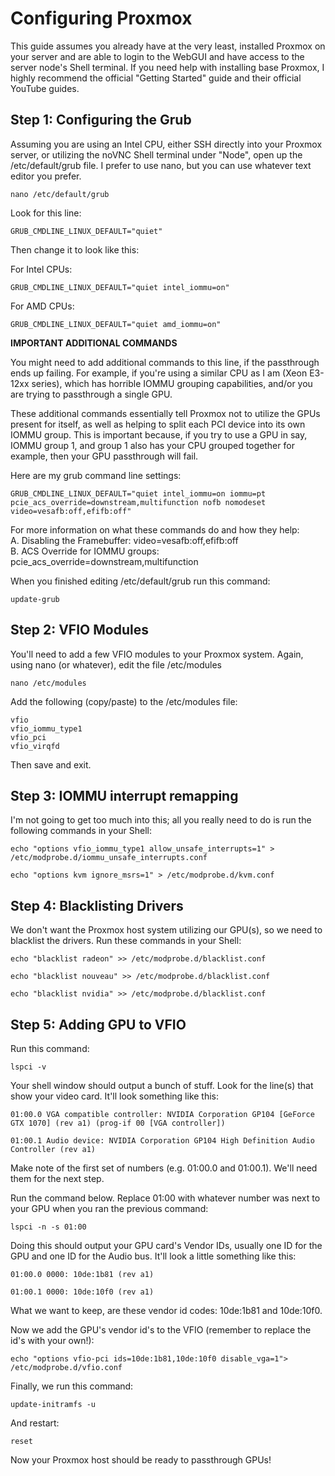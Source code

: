 # Configuring Proxmox
This guide assumes you already have at the very least, installed Proxmox on your server and are able to login to the WebGUI and have access to the server node's Shell terminal. If you need help with installing base Proxmox, I highly recommend the official "Getting Started" guide and their official YouTube guides.

## Step 1: Configuring the Grub

Assuming you are using an Intel CPU, either SSH directly into your Proxmox server, or utilizing the noVNC Shell terminal under "Node", open up the /etc/default/grub file. I prefer to use nano, but you can use whatever text editor you prefer.

```
nano /etc/default/grub
```

Look for this line:  
```
GRUB_CMDLINE_LINUX_DEFAULT="quiet"
```

Then change it to look like this:

For Intel CPUs:  
```
GRUB_CMDLINE_LINUX_DEFAULT="quiet intel_iommu=on"
```

For AMD CPUs:  
```
GRUB_CMDLINE_LINUX_DEFAULT="quiet amd_iommu=on"
```

**IMPORTANT ADDITIONAL COMMANDS**

You might need to add additional commands to this line, if the passthrough ends up failing. For example, if you're using a similar CPU as I am (Xeon E3-12xx series), which has horrible IOMMU grouping capabilities, and/or you are trying to passthrough a single GPU.

These additional commands essentially tell Proxmox not to utilize the GPUs present for itself, as well as helping to split each PCI device into its own IOMMU group. This is important because, if you try to use a GPU in say, IOMMU group 1, and group 1 also has your CPU grouped together for example, then your GPU passthrough will fail.

Here are my grub command line settings:

```
GRUB_CMDLINE_LINUX_DEFAULT="quiet intel_iommu=on iommu=pt pcie_acs_override=downstream,multifunction nofb nomodeset video=vesafb:off,efifb:off"
```

For more information on what these commands do and how they help:  
A. Disabling the Framebuffer: video=vesafb:off,efifb:off  
B. ACS Override for IOMMU groups: pcie_acs_override=downstream,multifunction

When you finished editing /etc/default/grub run this command:  
```
update-grub
```

## Step 2: VFIO Modules

You'll need to add a few VFIO modules to your Proxmox system. Again, using nano (or whatever), edit the file /etc/modules

```
nano /etc/modules
```
Add the following (copy/paste) to the /etc/modules file:

```
vfio
vfio_iommu_type1
vfio_pci
vfio_virqfd
```

Then save and exit.

## Step 3: IOMMU interrupt remapping

I'm not going to get too much into this; all you really need to do is run the following commands in your Shell:
```
echo "options vfio_iommu_type1 allow_unsafe_interrupts=1" > /etc/modprobe.d/iommu_unsafe_interrupts.conf
```

```
echo "options kvm ignore_msrs=1" > /etc/modprobe.d/kvm.conf
```

## Step 4: Blacklisting Drivers

We don't want the Proxmox host system utilizing our GPU(s), so we need to blacklist the drivers. Run these commands in your Shell:

```
echo "blacklist radeon" >> /etc/modprobe.d/blacklist.conf
```

```
echo "blacklist nouveau" >> /etc/modprobe.d/blacklist.conf
```

```
echo "blacklist nvidia" >> /etc/modprobe.d/blacklist.conf
```

## Step 5: Adding GPU to VFIO

Run this command:

```
lspci -v
```

Your shell window should output a bunch of stuff. Look for the line(s) that show your video card. It'll look something like this:
```
01:00.0 VGA compatible controller: NVIDIA Corporation GP104 [GeForce GTX 1070] (rev a1) (prog-if 00 [VGA controller])

01:00.1 Audio device: NVIDIA Corporation GP104 High Definition Audio Controller (rev a1)
```

Make note of the first set of numbers (e.g. 01:00.0 and 01:00.1). We'll need them for the next step.

Run the command below. Replace 01:00 with whatever number was next to your GPU when you ran the previous command:
```
lspci -n -s 01:00
```
Doing this should output your GPU card's Vendor IDs, usually one ID for the GPU and one ID for the Audio bus. It'll look a little something like this:
```
01:00.0 0000: 10de:1b81 (rev a1)

01:00.1 0000: 10de:10f0 (rev a1)
```
What we want to keep, are these vendor id codes: 10de:1b81 and 10de:10f0.

Now we add the GPU's vendor id's to the VFIO (remember to replace the id's with your own!):

```
echo "options vfio-pci ids=10de:1b81,10de:10f0 disable_vga=1"> /etc/modprobe.d/vfio.conf
```

Finally, we run this command:

```
update-initramfs -u
```

And restart:
```
reset
```

Now your Proxmox host should be ready to passthrough GPUs!
